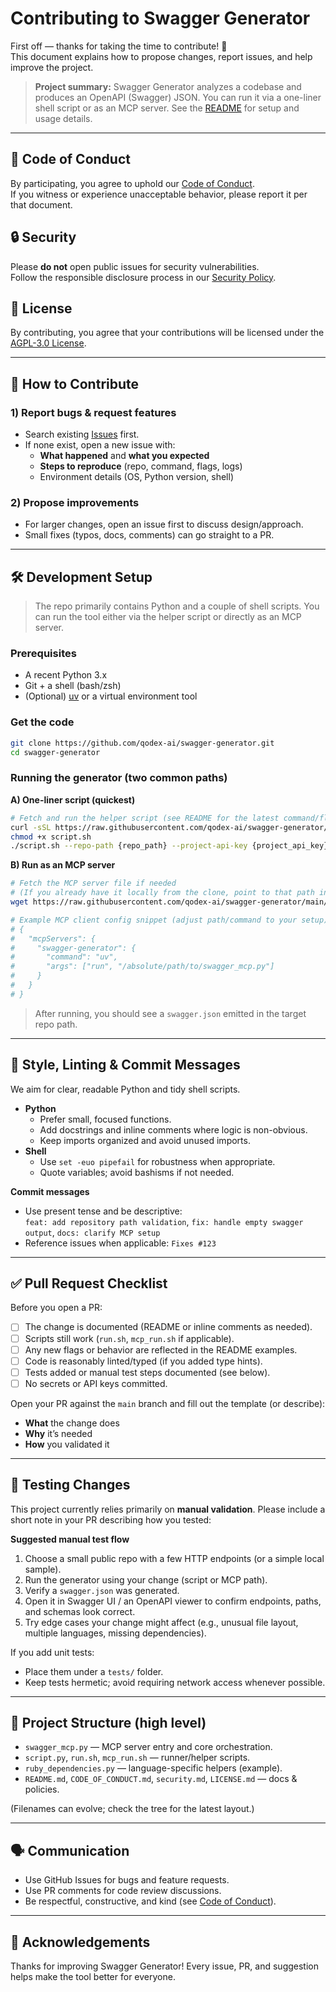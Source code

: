 # Contributing to Swagger Generator

First off — thanks for taking the time to contribute! 🎉  
This document explains how to propose changes, report issues, and help improve the project.

> **Project summary:** Swagger Generator analyzes a codebase and produces an OpenAPI (Swagger) JSON. You can run it via a one-liner shell script or as an MCP server. See the [README](./README.md) for setup and usage details.

---

## 📜 Code of Conduct

By participating, you agree to uphold our [Code of Conduct](./CODE_OF_CONDUCT.md).  
If you witness or experience unacceptable behavior, please report it per that document.

## 🔒 Security

Please **do not** open public issues for security vulnerabilities.  
Follow the responsible disclosure process in our [Security Policy](./security.md).

## 🪪 License

By contributing, you agree that your contributions will be licensed under the
[AGPL-3.0 License](./LICENSE.md).

---

## 🧭 How to Contribute

### 1) Report bugs & request features
- Search existing [Issues](https://github.com/qodex-ai/swagger-generator/issues) first.
- If none exist, open a new issue with:
  - **What happened** and **what you expected**
  - **Steps to reproduce** (repo, command, flags, logs)
  - Environment details (OS, Python version, shell)

### 2) Propose improvements
- For larger changes, open an issue first to discuss design/approach.
- Small fixes (typos, docs, comments) can go straight to a PR.

---

## 🛠️ Development Setup

> The repo primarily contains Python and a couple of shell scripts. You can run the tool either via the helper script or directly as an MCP server.

### Prerequisites
- A recent Python 3.x
- Git + a shell (bash/zsh)
- (Optional) [uv](https://docs.astral.sh/uv/) or a virtual environment tool

### Get the code
```bash
git clone https://github.com/qodex-ai/swagger-generator.git
cd swagger-generator
```

### Running the generator (two common paths)

**A) One-liner script (quickest)**
```bash
# Fetch and run the helper script (see README for the latest command/flags)
curl -sSL https://raw.githubusercontent.com/qodex-ai/swagger-generator/refs/heads/main/run.sh -o script.sh
chmod +x script.sh
./script.sh --repo-path {repo_path} --project-api-key {project_api_key} --ai-chat-id {ai_chat_id}
```

**B) Run as an MCP server**
```bash
# Fetch the MCP server file if needed
# (If you already have it locally from the clone, point to that path instead)
wget https://raw.githubusercontent.com/qodex-ai/swagger-generator/main/swagger_mcp.py -O swagger_mcp.py

# Example MCP client config snippet (adjust path/command to your setup)
# {
#   "mcpServers": {
#     "swagger-generator": {
#       "command": "uv",
#       "args": ["run", "/absolute/path/to/swagger_mcp.py"]
#     }
#   }
# }
```

> After running, you should see a `swagger.json` emitted in the target repo path.

---

## 🧹 Style, Linting & Commit Messages

We aim for clear, readable Python and tidy shell scripts.

- **Python**
  - Prefer small, focused functions.
  - Add docstrings and inline comments where logic is non-obvious.
  - Keep imports organized and avoid unused imports.
- **Shell**
  - Use `set -euo pipefail` for robustness when appropriate.
  - Quote variables; avoid bashisms if not needed.

**Commit messages**
- Use present tense and be descriptive:  
  `feat: add repository path validation`, `fix: handle empty swagger output`, `docs: clarify MCP setup`
- Reference issues when applicable: `Fixes #123`

---

## ✅ Pull Request Checklist

Before you open a PR:

- [ ] The change is documented (README or inline comments as needed).
- [ ] Scripts still work (`run.sh`, `mcp_run.sh` if applicable).
- [ ] Any new flags or behavior are reflected in the README examples.
- [ ] Code is reasonably linted/typed (if you added type hints).
- [ ] Tests added or manual test steps documented (see below).
- [ ] No secrets or API keys committed.

Open your PR against the `main` branch and fill out the template (or describe):
- **What** the change does
- **Why** it’s needed
- **How** you validated it

---

## 🧪 Testing Changes

This project currently relies primarily on **manual validation**. Please include a short note in your PR describing how you tested:

**Suggested manual test flow**
1. Choose a small public repo with a few HTTP endpoints (or a simple local sample).
2. Run the generator using your change (script or MCP path).
3. Verify a `swagger.json` was generated.
4. Open it in Swagger UI / an OpenAPI viewer to confirm endpoints, paths, and schemas look correct.
5. Try edge cases your change might affect (e.g., unusual file layout, multiple languages, missing dependencies).

If you add unit tests:
- Place them under a `tests/` folder.
- Keep tests hermetic; avoid requiring network access whenever possible.

---

## 🧱 Project Structure (high level)

- `swagger_mcp.py` — MCP server entry and core orchestration.
- `script.py`, `run.sh`, `mcp_run.sh` — runner/helper scripts.
- `ruby_dependencies.py` — language-specific helpers (example).
- `README.md`, `CODE_OF_CONDUCT.md`, `security.md`, `LICENSE.md` — docs & policies.

(Filenames can evolve; check the tree for the latest layout.)

---

## 🗣️ Communication

- Use GitHub Issues for bugs and feature requests.
- Use PR comments for code review discussions.
- Be respectful, constructive, and kind (see [Code of Conduct](./CODE_OF_CONDUCT.md)).

---

## 🙏 Acknowledgements

Thanks for improving Swagger Generator! Every issue, PR, and suggestion helps make the tool better for everyone.
